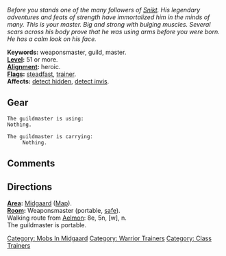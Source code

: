 *Before you stands one of the many followers of
[Snikt](Snikt "wikilink"). His legendary adventures and feats of
strength have immortalized him in the minds of many. This is your
master. Big and strong with bulging muscles. Several scars across his
body prove that he was using arms before you were born. He has a calm
look on his face.*

**Keywords:** weaponsmaster, guild, master.  
**[Level](Level "wikilink"):** 51 or more.  
**[Alignment](Alignment "wikilink"):** heroic.  
**[Flags](:Category:_Mob_Types "wikilink"):**
[steadfast](Sentinel_Mobs "wikilink"),
[trainer](:Category:_Trainers "wikilink").  
**Affects:** [detect hidden](Detect_Hidden "wikilink"), [detect
invis](Detect_Invis "wikilink").  

## Gear

`The guildmaster is using:`  
`Nothing.`

`The guildmaster is carrying:`  
`     Nothing.`

## Comments

## Directions

**[Area](:Category:_Areas "wikilink"):**
[Midgaard](:Category:_Midgaard "wikilink")
([Map](Midgaard_Map "wikilink")).  
**[Room](:Category:_Rooms "wikilink"):** Weaponsmaster (portable,
[safe](Safe_Rooms "wikilink")).  
Walking route from [Aelmon](Aelmon "wikilink"): 8e, 5n, \[w\], n.  
The guildmaster is portable.  

[Category: Mobs In Midgaard](Category:_Mobs_In_Midgaard "wikilink")
[Category: Warrior Trainers](Category:_Warrior_Trainers "wikilink")
[Category: Class Trainers](Category:_Class_Trainers "wikilink")
